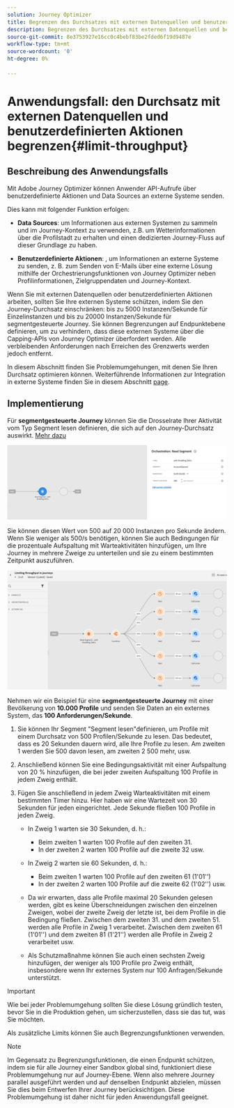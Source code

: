 ```yaml
---
solution: Journey Optimizer
title: Begrenzen des Durchsatzes mit externen Datenquellen und benutzerdefinierten Aktionen
description: Begrenzen des Durchsatzes mit externen Datenquellen und benutzerdefinierten Aktionen
source-git-commit: 8e3753927e16cc0c4bebf83be2fded6f19d9487e
workflow-type: tm+mt
source-wordcount: '0'
ht-degree: 0%

---
```



# Anwendungsfall: den Durchsatz mit externen Datenquellen und benutzerdefinierten Aktionen begrenzen{#limit-throughput}

## Beschreibung des Anwendungsfalls

Mit Adobe Journey Optimizer können Anwender API-Aufrufe über benutzerdefinierte Aktionen und Data Sources an externe Systeme senden.

Dies kann mit folgender Funktion erfolgen:

* **Data Sources**: um Informationen aus externen Systemen zu sammeln und im Journey-Kontext zu verwenden, z.B. um Wetterinformationen über die Profilstadt zu erhalten und einen dedizierten Journey-Fluss auf dieser Grundlage zu haben.

* **Benutzerdefinierte Aktionen**: , um Informationen an externe Systeme zu senden, z. B. zum Senden von E-Mails über eine externe Lösung mithilfe der Orchestrierungsfunktionen von Journey Optimizer neben Profilinformationen, Zielgruppendaten und Journey-Kontext.

Wenn Sie mit externen Datenquellen oder benutzerdefinierten Aktionen arbeiten, sollten Sie Ihre externen Systeme schützen, indem Sie den Journey-Durchsatz einschränken: bis zu 5000 Instanzen/Sekunde für Einzelinstanzen und bis zu 20000 Instanzen/Sekunde für segmentgesteuerte Journey. Sie können Begrenzungen auf Endpunktebene definieren, um zu verhindern, dass diese externen Systeme über die Capping-APIs von Journey Optimizer überfordert werden. Alle verbleibenden Anforderungen nach Erreichen des Grenzwerts werden jedoch entfernt.

In diesem Abschnitt finden Sie Problemumgehungen, mit denen Sie Ihren Durchsatz optimieren können. Weiterführende Informationen zur Integration in externe Systeme finden Sie in diesem Abschnitt [page](../configuration/external-systems.md).

## Implementierung

Für **segmentgesteuerte Journey** können Sie die Drosselrate Ihrer Aktivität vom Typ Segment lesen definieren, die sich auf den Journey-Durchsatz auswirkt.  [Mehr dazu](../building-journeys/read-segment.md)

![](assets/limit-throughput-1.png)

Sie können diesen Wert von 500 auf 20 000 Instanzen pro Sekunde ändern. Wenn Sie weniger als 500/s benötigen, können Sie auch Bedingungen für die prozentuale Aufspaltung mit Warteaktivitäten hinzufügen, um Ihre Journey in mehrere Zweige zu unterteilen und sie zu einem bestimmten Zeitpunkt auszuführen.

![](assets/limit-throughput-2.png)

Nehmen wir ein Beispiel für eine **segmentgesteuerte Journey** mit einer Bevölkerung von **10.000 Profile** und senden Sie Daten an ein externes System, das **100 Anforderungen/Sekunde**.

1. Sie können Ihr Segment &quot;Segment lesen&quot;definieren, um Profile mit einem Durchsatz von 500 Profilen/Sekunde zu lesen. Das bedeutet, dass es 20 Sekunden dauern wird, alle Ihre Profile zu lesen. Am zweiten 1 werden Sie 500 davon lesen, am zweiten 2 500 mehr, usw.

1. Anschließend können Sie eine Bedingungsaktivität mit einer Aufspaltung von 20 % hinzufügen, die bei jeder zweiten Aufspaltung 100 Profile in jedem Zweig enthält.

1. Fügen Sie anschließend in jedem Zweig Warteaktivitäten mit einem bestimmten Timer hinzu. Hier haben wir eine Wartezeit von 30 Sekunden für jeden eingerichtet. Jede Sekunde fließen 100 Profile in jeden Zweig.

   * In Zweig 1 warten sie 30 Sekunden, d. h.:
      * Beim zweiten 1 warten 100 Profile auf den zweiten 31.
      * In der zweiten 2 warten 100 Profile auf die zweite 32 usw.
   * In Zweig 2 warten sie 60 Sekunden, d. h.:
      * Beim zweiten 1 warten 100 Profile auf den zweiten 61 (1&#39;01&#39;&#39;)
      * In der zweiten 2 warten 100 Profile auf die zweite 62 (1&#39;02&#39;&#39;) usw.
   * Da wir erwarten, dass alle Profile maximal 20 Sekunden gelesen werden, gibt es keine Überschneidungen zwischen den einzelnen Zweigen, wobei der zweite Zweig der letzte ist, bei dem Profile in die Bedingung fließen. Zwischen dem zweiten 31. und dem zweiten 51. werden alle Profile in Zweig 1 verarbeitet. Zwischen dem zweiten 61 (1&#39;01&#39;&#39;) und dem zweiten 81 (1&#39;21&#39;&#39;) werden alle Profile in Zweig 2 verarbeitet usw.

   * Als Schutzmaßnahme können Sie auch einen sechsten Zweig hinzufügen, der weniger als 100 Profile pro Zweig enthält, insbesondere wenn Ihr externes System nur 100 Anfragen/Sekunde unterstützt.



>[!IMPORTANT]
>
>Wie bei jeder Problemumgehung sollten Sie diese Lösung gründlich testen, bevor Sie in die Produktion gehen, um sicherzustellen, dass sie das tut, was Sie möchten.

Als zusätzliche Limits können Sie auch Begrenzungsfunktionen verwenden.

>[!NOTE]
>
>Im Gegensatz zu Begrenzungsfunktionen, die einen Endpunkt schützen, indem sie für alle Journey einer Sandbox global sind, funktioniert diese Problemumgehung nur auf Journey-Ebene. Wenn also mehrere Journey parallel ausgeführt werden und auf denselben Endpunkt abzielen, müssen Sie dies beim Entwerfen Ihrer Journey berücksichtigen. Diese Problemumgehung ist daher nicht für jeden Anwendungsfall geeignet.

